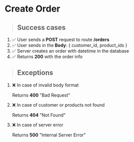 # Create Order

> ## Success cases

1. ✅ User sends a **POST** request to route **/orders**
2. ✅ User sends in the **Body**: { customer_id, product_ids }
3. ✅ Server creates an order with datetime in the database
4. ✅ Returns **200** with the order info

> ## Exceptions

1. ❌ In case of invalid body format

    Returns **400** "Bad Request"

2. ❌ In case of customer or products not found

    Returns **404** "Not Found"

3. ❌ In case of server error

    Returns **500** "Internal Server Error"